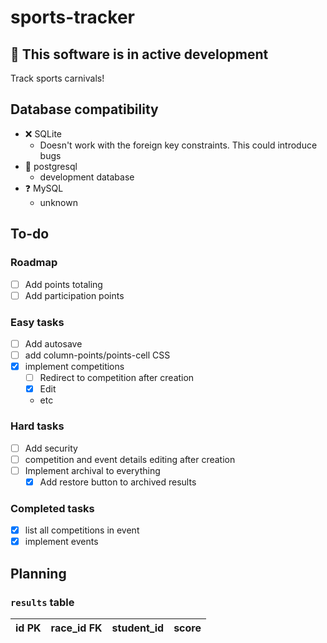 # sports-tracker
## :construction: This software is in active development
Track sports carnivals!

## Database compatibility
* :x: SQLite
  * Doesn't work with the foreign key constraints. This could introduce bugs
* :construction: postgresql
  * development database
* :question: MySQL
  * unknown

## To-do

### Roadmap
* [ ] Add points totaling
* [ ] Add participation points

### Easy tasks
* [ ] Add autosave
* [ ] add column-points/points-cell CSS
* [x] implement competitions
  * [ ] Redirect to competition after creation
  * [x] Edit
  * etc

### Hard tasks
* [ ] Add security
* [ ] competition and event details editing after creation
* [ ] Implement archival to everything
  * [x] Add restore button to archived results

### Completed tasks
* [x] list all competitions in event
* [x] implement events

## Planning
### `results` table
| id PK | race_id FK | student_id | score |
| ----- | ---------- | ---------- | ----- |
